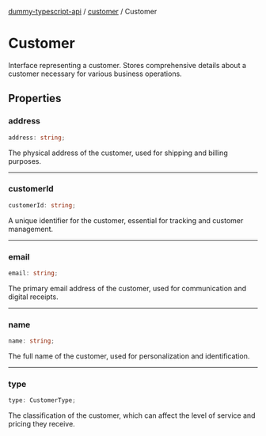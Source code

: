 [dummy-typescript-api](../../index.md) / [customer](../index.md) / Customer

# Customer

Interface representing a customer.
Stores comprehensive details about a customer necessary for various business operations.

## Properties

### address

```ts
address: string;
```

The physical address of the customer, used for shipping and billing purposes.

***

### customerId

```ts
customerId: string;
```

A unique identifier for the customer, essential for tracking and customer management.

***

### email

```ts
email: string;
```

The primary email address of the customer, used for communication and digital receipts.

***

### name

```ts
name: string;
```

The full name of the customer, used for personalization and identification.

***

### type

```ts
type: CustomerType;
```

The classification of the customer, which can affect the level of service and pricing they receive.
